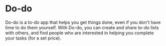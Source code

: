 # Do-do
Do-do is a to-do app that helps you get things done, even if you don't have time to do them yourself. With Do-do, you can create and share to-do lists with others, and find people who are interested in helping you complete your tasks (for a set price).
